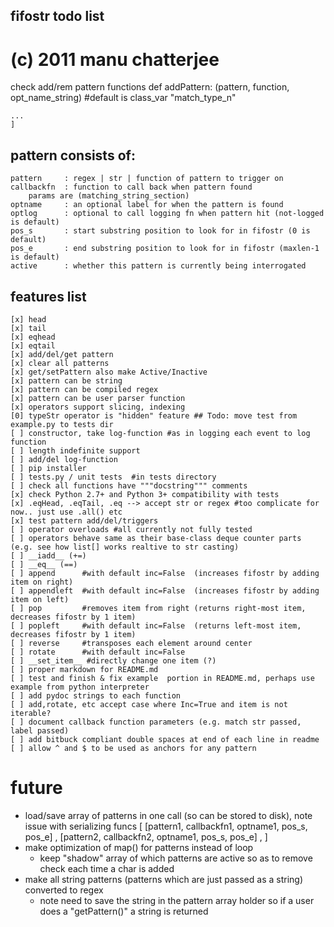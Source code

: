 ## fifostr todo list
  #
  #  (c) 2011 manu chatterjee 
  
  check add/rem pattern functions
  def addPattern: (pattern, function, opt_name_string) #default is class_var "match_type_n"
  
  
  	...
  	]
  
  ## pattern consists of:
  	pattern 	: regex | str | function of pattern to trigger on
  	callbackfn 	: function to call back when pattern found
  		params are (matching_string_section) 
  	optname 	: an optional label for when the pattern is found
  	optlog		: optional to call logging fn when pattern hit (not-logged is default)
  	pos_s		: start substring position to look for in fifostr (0 is default)
  	pos_e		: end substring position to look for in fifostr (maxlen-1 is default)
  	active		: whether this pattern is currently being interrogated
  
  ## features list
  	[x] head
  	[x] tail
  	[x] eqhead
  	[x] eqtail
  	[x] add/del/get pattern
  	[x] clear all patterns
  	[x] get/setPattern also make Active/Inactive
  	[x] pattern can be string
  	[x] pattern can be compiled regex
  	[x] pattern can be user parser function
  	[x] operators support slicing, indexing
  	[0] typeStr operator is "hidden" feature ## Todo: move test from example.py to tests dir
  	[ ] constructor, take log-function #as in logging each event to log function
  	[ ] length indefinite support
  	[ ] add/del log-function
  	[ ] pip installer
  	[ ] tests.py / unit tests  #in tests directory
  	[ ] check all functions have """docstring""" comments
  	[x] check Python 2.7+ and Python 3+ compatibility with tests
  	[x] .eqHead, .eqTail, .eq --> accept str or regex #too complicate for now.. just use .all() etc
  	[x] test pattern add/del/triggers
  	[ ] operator overloads #all currently not fully tested
  	[ ] operators behave same as their base-class deque counter parts (e.g. see how list[] works realtive to str casting)
  	[ ] __iadd__ (+=)
  	[ ] __eq__ (==)
  	[ ] append 		#with default inc=False  (increases fifostr by adding item on right)
  	[ ] appendleft  #with default inc=False  (increases fifostr by adding item on left)
  	[ ] pop 		#removes item from right (returns right-most item, decreases fifostr by 1 item)
  	[ ] popleft		#with default inc=False  (returns left-most item, decreases fifostr by 1 item)
  	[ ] reverse     #transposes each element around center
  	[ ] rotate		#with default inc=False
  	[ ] __set_item__ #directly change one item (?)
  	[ ]	proper markdown for README.md
  	[ ] test and finish & fix example  portion in README.md, perhaps use example from python interpreter  
  	[ ] add pydoc strings to each function  
  	[ ] add,rotate, etc accept case where Inc=True and item is not iterable?  
  	[ ] document callback function parameters (e.g. match str passed, label passed)  
  	[ ] add bitbuck compliant double spaces at end of each line in readme  
  	[ ] allow ^ and $ to be used as anchors for any pattern 
  	
  
  
  # future
  - load/save array of patterns in one call (so can be stored to disk), note issue with serializing funcs
  	[
  		[pattern1, callbackfn1, optname1,  pos_s, pos_e] ,
  		[pattern2, callbackfn2, optname1,  pos_s, pos_e] ,
  	]
  - make optimization of map() for patterns instead of loop
  	- keep "shadow" array of which patterns are active so as to remove check each time a char is added
  - make all string patterns (patterns which are just passed as a string) converted to regex
  	- note need to save the string in the pattern array holder so if a user does a "getPattern()" a string is returned